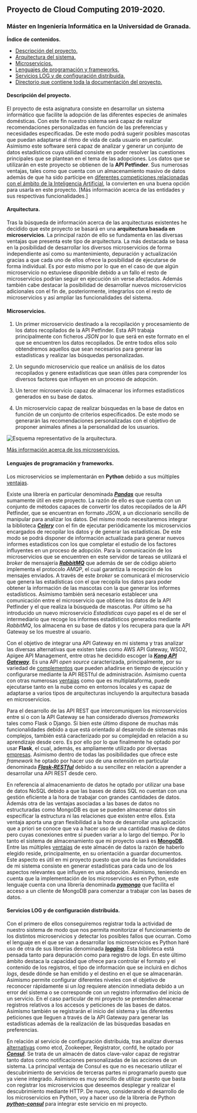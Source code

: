 ## Proyecto de Cloud Computing 2019-2020.

### Máster en Ingeniería Informática en la Universidad de Granada.

**Índice de contenidos.**
- [Descripción del proyecto.](#id1)
- [Arquitectura del sistema.](#id2)
- [Microservicios.](#id3)
- [Lenguajes de programación y frameworks.](#id4)
- [Servicios LOG y de configuración distribuida.](#id5)
- [Directorio que contiene toda la documentación del proyecto.](https://github.com/lidiasm/ProyectoCC/tree/master/docs)

#### Descripción del proyecto. <a name="id1"></a>

El proyecto de esta asignatura consiste en desarrollar un sistema informático que facilite la adopción de las diferentes especies de animales domésticas. Con este fin nuestro sistema será capaz de realizar recomendaciones personalizadas en función de las preferencias y necesidades especificadas. De este modo podrá sugerir posibles mascotas que puedan adaptarse al ritmo de vida de cada usuario en particular. Asimismo este software será capaz de analizar y generar un conjunto de datos estadísticos cuya utilidad consiste en poder resolver las cuestiones principales que se plantean en el tema de las adopciones. 
Los datos que se utilizarán en este proyecto se obtienen de la **API Petfinder**. Sus numerosas ventajas, tales como que cuenta con un almacenamiento masivo de datos además de que ha sido partícipe en [diferentes competiciones relacionadas con el ámbito de la Inteligencia Artificial](https://www.linkedin.com/pulse/kaggle-competition-multi-class-classification-image-alexandra), la convierten en una buena opción para usarla en este proyecto.
[Más información acerca de las entidades y sus respectivas funcionalidades.]

#### Arquitectura. <a name="id2"></a>

Tras la búsqueda de información acerca de las arquitecturas existentes he decidido que este proyecto se basará en una **arquitectura basada en microservicios**. La principal razón de ello se fundamenta en las diversas ventajas que presenta este tipo de arquitectura. La más destacada se basa en la posibilidad de desarrollar los diversos microservicios de forma independiente así como su mantenimiento, depuración y actualización gracias a que cada uno de ellos ofrece la posibilidad de ejecutarse de forma individual. Es por esto mismo por lo que en el caso de que algún microservicio no estuviese disponible debido a un fallo el resto de microservicios podrían seguir en ejecución sin verse afectados. Además también cabe destacar la posibilidad de desarrollar nuevos microservicios adicionales con el fin de, posteriormente, integrarlos con el resto de microservicios y así ampliar las funcionalidades del sistema.

#### Microservicios. <a name="id3"></a>

1.  Un primer microservicio destinado a la recopilación y procesamiento de los datos recopilados de la API Petfinder. Esta API trabaja principalmente con ficheros *JSON* por lo que será en este formato en el que se encuentren los datos recopilados. De entre todos ellos solo obtendremos aquellos que sean necesarios para generar las estadísticas y realizar las búsquedas personalizadas.

2. Un segundo microservicio que realice un análisis de los datos recopilados y genere estadísticas que sean útiles para comprender los diversos factores que influyen en un proceso de adopción.

3. Un tercer microservicio capaz de almacenar los informes estadísticos generados en su base de datos.

4. Un microservicio capaz de realizar búsquedas en la base de datos en función de un conjunto de criterios especificados. De este modo se generarán las recomendaciones personalizadas con el objetivo de proponer animales afines a la personalidad de los usuarios. 

![Esquema representativo de la arquitectura.](https://github.com/lidiasm/ProyectoCC/blob/master/docs/imgs/Comunicaci%C3%B3n%20microservicios.png)

[Más información acerca de los microservicios.](https://github.com/lidiasm/ProyectoCC/blob/master/docs/ampliacion_microservicios.md)

#### Lenguajes de programación y frameworks. <a name="id4"></a>

Los microservicios se implementarán en **Python** debido a sus múltiples [ventajas](https://www.invensis.net/blog/it/benefits-of-python-over-other-programming-languages/).

Existe una librería en particular denominada [***Pandas***](https://pandas.pydata.org/) que resulta sumamente útil en este proyecto. La razón de ello es que cuenta con un conjunto de métodos capaces de convertir los datos recopilados de la API Petfinder, que se encuentran en formato *JSON*, a un diccionario sencillo de manipular para analizar los datos.
Del mismo modo necesitaremos integrar la biblioteca [***Celery***](http://www.celeryproject.org/) con el fin de ejecutar periódicamente los microservicios encargados de recopilar los datos y de generar las estadísticas. De este modo se podrá disponer de información actualizada para generar nuevos informes estadísticos con los que completar el estudio de los factores influyentes en un proceso de adopción. Para la comunicación de los microservicios que se encuentren en este servidor de tareas se utilizará el *broker* de mensajería [***RabbitMQ***](https://www.rabbitmq.com/) que además de ser de código abierto implementa el protocolo *AMQP*, el cual garantiza la recepción de los mensajes enviados. A través de este *broker* se comunicará el microservicio que genera las estadísticas con el que recopila los datos para poder obtener la información de las mascotas con la que generar los informes estadísticos. Asimismo también será necesario establecer una comunicación entre el microservicio que obtiene los datos de la API Petfinder y el que realiza la búsqueda de mascotas. Por último se ha introducido un nuevo microservicio *Estadísticas* cuyo papel es el de ser el intermediario que recoge los informes estadísticos generados mediante *RabbitMQ*, los almacena en su base de datos y los recupera para que la API Gateway se los muestre al usuario.

Con el objetivo de integrar una API Gateway en mi sistema y tras analizar las diversas alternativas que existen tales como AWS API Gateway, WSO2, Apigee API Management, entre otras he decidido escoger la [***Kong API Gateway***](https://konghq.com/solutions/gateway/). Es una API *open source* caracterizada, principalmente, por su variedad de [complementos](https://luarocks.org/search?q=kong) que pueden añadirse en tiempo de ejecución y configurarse mediante la API RESTful de administración. Asimismo cuenta con otras numerosas [ventajas](https://www.itdo.com/blog/kong-como-alternativa-open-source-de-api-gateway/) como que es multiplataforma, puede ejecutarse tanto en la nube como en entornos locales y es capaz de adaptarse a varios tipos de arquitecturas incluyendo la arquitectura basada en microservicios.

Para el desarrollo de las API REST que intercomuniquen los microservicios entre sí o con la API Gateway se han considerado diversos *frameworks* tales como Flask o Django. Si bien este último dispone de muchas más funcionalidades debido a que está orientado al desarrollo de sistemas más complejos, también está caracterizado por su complejidad en relación a su aprendizaje desde cero. Es por ello por lo que finalmente he optado por usar **Flask**, el cual, además, es ampliamente utilizado por diversas [empresas](https://github.com/rochacbruno/flask-powered). Asimismo dentro de todas las posibilidades que ofrece este *framework* he optado por hacer uso de una extensión en particular denominada [***Flask-RESTful***](https://flask-restful.readthedocs.io/en/latest/) debido a su sencillez en relación a aprender a desarrollar una API REST desde cero.

En referencia al almacenamiento de datos he optado por utilizar una base de datos NoSQL debido a que las bases de datos SQL no cuentan con una gestión eficiente a la hora de trabajar con grandes cantidades de datos. Además otra de las ventajas asociadas a las bases de datos no estructuradas como MongoDB es que se pueden almacenar datos sin especificar la estructura ni las relaciones que existen entre ellos. Esta ventaja aporta una gran flexibilidad a la hora de desarrollar una aplicación que a priori se conoce que va a hacer uso de una cantidad masiva de datos pero cuyas conexiones entre sí pueden variar a lo largo del tiempo. Por lo tanto el sistema de almacenamiento que mi proyecto usará es **[MongoDB](https://dzone.com/articles/comparing-mongodb-amp-mysql)**. Entre las múltiples [ventajas](https://www.oodlestechnologies.com/blogs/Advantages-and-Disadvantages-of-MongoDB/) de este almacén de datos la razón de haberlo elegido reside, principalmente, en su orientación a guardar documentos. Este aspecto es útil en mi proyecto puesto que una de las funcionalidades de mi sistema consiste en generar estadísticas para cada uno de los aspectos relevantes que influyen en una adopción. Asimismo, teniendo en cuenta que la implementación de los microservicios es en Python, este lenguaje cuenta con una librería denominada [***pymongo***](https://api.mongodb.com/python/current/) que facilita el acceso a un cliente de MongoDB para comenzar a trabajar con las bases de datos. 

#### Servicios LOG y de configuración distribuida. <a name="id4"></a>

Con el primero de ellos conseguiremos registrar toda la actividad de nuestro sistema de modo que nos permita monitorizar el funcionamiento de los distintos microservicios y detectar los posibles fallos que ocurran. Como el lenguaje en el que se van a desarrollar los microservicios es Python haré uso de otra de sus librerías denominada [***logging***](https://www.ionos.es/digitalguide/paginas-web/desarrollo-web/logging-de-python/). Esta biblioteca está pensada tanto para depuración como para registro de *logs*. En este último ámbito destaca la capacidad que ofrece para controlar el formato y el contenido de los registros, el tipo de información que se incluirá en dichos *logs*, desde dónde se han emitido y el destino en el que se almacenarán. Asimismo permite configurar diferentes niveles con el objetivo de reconocer rápidamente si un *log* requiere atención inmediata debido a un error del sistema o se corresponde con un registro informativo del inicio de un servicio. En el caso particular de mi proyecto se pretenden almacenar registros relativos a los accesos y peticiones de las bases de datos. Asimismo también se registrarán el inicio del sistema y las diferentes peticiones que lleguen a través de la API Gateway para generar las estadísticas además de la realización de las búsquedas basadas en preferencias.

En relación al servicio de configuración distribuida, tras analizar diversas [alternativas](https://technologyconversations.com/2015/09/08/service-discovery-zookeeper-vs-etcd-vs-consul/) como etcd, Zookeeper, Registrator, confd, he optado por [***Consul***](https://www.consul.io/). Se trata de un almacén de datos clave-valor capaz de registrar tanto datos como notificaciones personalizadas de las acciones de un sistema. La principal ventaja de Consul es que no es necesario utilizar el descubrimiento de servicios de terceras partes ni programarlo puesto que ya viene integrado. Asimismo es muy sencillo de utilizar puesto que basta con registrar los microservicios que deseemos desplegar y realizar el descubrimiento mediante HTTP. 
De nuevo, considerando el desarrollo de los microservicios en Python, voy a hacer uso de la librería de Python [***python-consul***](https://pypi.org/project/python-consul/) para integrar este servicio en mi proyecto.